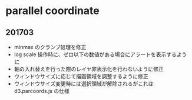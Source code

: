 
# parallel coordinate

## 201703

* minmax のクランプ処理を修正
* log scale 操作時に、ゼロ以下の数値がある場合にアラートを表示するように
* 軸の入れ替えを行った際のレイヤ非表示化を行わないように修正
* ウィンドウサイズに応じて描画領域を調整するように修正
* ウィンドウサイズ変更時には選択領域が解除されるがこれは d3.parcoords.js の仕様






